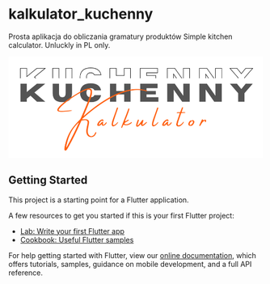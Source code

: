 # kalkulator_kuchenny

Prosta aplikacja do obliczania gramatury produktów
Simple kitchen calculator. Unluckly in PL only.

<img src="https://github.com/toungyhug/kalkulator_kuchenny/blob/master/assets/Kuchenny.png" height="200" >

## Getting Started

This project is a starting point for a Flutter application.

A few resources to get you started if this is your first Flutter project:

- [Lab: Write your first Flutter app](https://flutter.dev/docs/get-started/codelab)
- [Cookbook: Useful Flutter samples](https://flutter.dev/docs/cookbook)

For help getting started with Flutter, view our
[online documentation](https://flutter.dev/docs), which offers tutorials,
samples, guidance on mobile development, and a full API reference.
